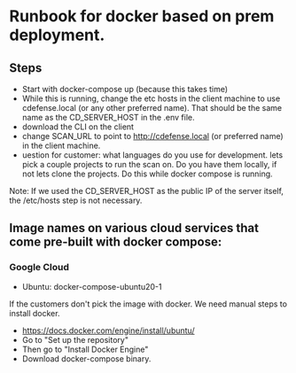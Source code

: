 # Runbook for docker based on prem deployment. 

## Steps 

- Start with docker-compose up (because this takes time)
- While this is running, change the etc hosts in the client machine to use cdefense.local (or any other preferred name). That should be the same name as the CD_SERVER_HOST in the .env file. 
- download the CLI on the client
- change SCAN_URL to point to http://cdefense.local (or preferred name) in the client machine. 
- uestion for customer: what languages do you use for development. lets pick a couple projects to run the scan on. Do you have them locally, if not lets clone the projects. Do this while docker compose is running. 

Note: If we used the CD_SERVER_HOST as the public IP of the server itself, the /etc/hosts step is not necessary. 

## Image names on various cloud services that come pre-built with docker compose:
### Google Cloud 
- Ubuntu: docker-compose-ubuntu20-1 

If the customers don't pick the image with docker. We need manual steps to install docker. 
- https://docs.docker.com/engine/install/ubuntu/
- Go to "Set up the repository"
- Then go to "Install Docker Engine"
- Download docker-compose binary. 

